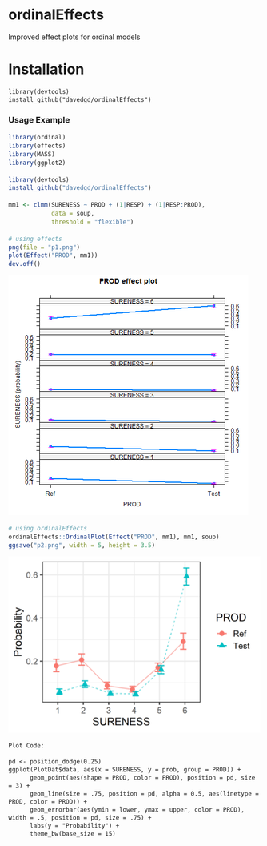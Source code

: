 # ordinalEffects
Improved effect plots for ordinal models

# Installation

```
library(devtools)
install_github("davedgd/ordinalEffects")
```

### Usage Example

``` r
library(ordinal)
library(effects)
library(MASS)
library(ggplot2)

library(devtools)
install_github("davedgd/ordinalEffects")

mm1 <- clmm(SURENESS ~ PROD + (1|RESP) + (1|RESP:PROD), 
            data = soup, 
            threshold = "flexible")

# using effects
png(file = "p1.png")
plot(Effect("PROD", mm1))
dev.off()
```
![effects](plots/p1.png?raw=true "effects")

``` r
# using ordinalEffects
ordinalEffects::OrdinalPlot(Effect("PROD", mm1), mm1, soup)
ggsave("p2.png", width = 5, height = 3.5)
```
![ordinalEffects](plots/p2.png?raw=true "ordinalEffects")
```
Plot Code:

pd <- position_dodge(0.25)
ggplot(PlotDat$data, aes(x = SURENESS, y = prob, group = PROD)) +
      geom_point(aes(shape = PROD, color = PROD), position = pd, size = 3) +
      geom_line(size = .75, position = pd, alpha = 0.5, aes(linetype = PROD, color = PROD)) +
      geom_errorbar(aes(ymin = lower, ymax = upper, color = PROD), width = .5, position = pd, size = .75) +
      labs(y = "Probability") +
      theme_bw(base_size = 15)
```
